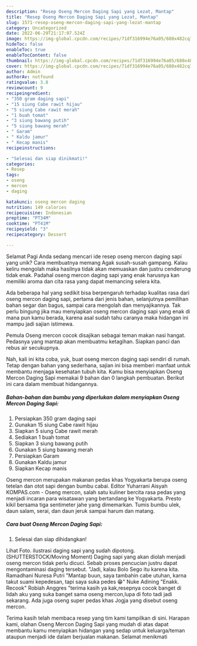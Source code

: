 ```yaml
---
description: "Resep Oseng Mercon Daging Sapi yang Lezat, Mantap"
title: "Resep Oseng Mercon Daging Sapi yang Lezat, Mantap"
slug: 1571-resep-oseng-mercon-daging-sapi-yang-lezat-mantap
category: Uncategorized
date: 2022-06-29T21:17:07.524Z
image: https://img-global.cpcdn.com/recipes/71df316994e76a05/680x482cq70/oseng-mercon-daging-sapi-foto-resep-utama.jpg
hideToc: false
enableToc: true
enableTocContent: false
thumbnail: https://img-global.cpcdn.com/recipes/71df316994e76a05/680x482cq70/oseng-mercon-daging-sapi-foto-resep-utama.jpg
cover: https://img-global.cpcdn.com/recipes/71df316994e76a05/680x482cq70/oseng-mercon-daging-sapi-foto-resep-utama.jpg
author: Admin
authorAv: notfound
ratingvalue: 3.8
reviewcount: 9
recipeingredient:
- "350 gram daging sapi"
- "15 siung Cabe rawit hijau"
- "5 siung Cabe rawit merah"
- "1 buah tomat"
- "3 siung bawang putih"
- "5 siung bawang merah"
- " Garam"
- " Kaldu jamur"
- " Kecap manis"
recipeinstructions:

- "Selesai dan siap dinikmati!"
categories:
- Resep
tags:
- oseng
- mercon
- daging

katakunci: oseng mercon daging 
nutrition: 149 calories
recipecuisine: Indonesian
preptime: "PT34M"
cooktime: "PT41M"
recipeyield: "3"
recipecategory: Dessert

---
```



Selamat Pagi Anda sedang mencari ide resep oseng mercon daging sapi yang unik? Cara membuatnya memang Agak susah-susah gampang. Kalau keliru mengolah maka hasilnya tidak akan memuaskan dan justru cenderung tidak enak. Padahal oseng mercon daging sapi yang enak harusnya kan memiliki aroma dan cita rasa yang dapat memancing selera kita.


Ada beberapa hal yang sedikit bisa berpengaruh terhadap kualitas rasa dari oseng mercon daging sapi, pertama dari jenis bahan, selanjutnya pemilihan bahan segar dan bagus, sampai cara mengolah dan menyajikannya. Tak perlu bingung jika mau menyiapkan oseng mercon daging sapi yang enak di mana pun kamu berada, karena asal sudah tahu caranya maka hidangan ini mampu jadi sajian istimewa.

Pemula Oseng mercon cocok disajikan sebagai teman makan nasi hangat. Pedasnya yang mantap akan membuatmu ketagihan. Siapkan panci dan rebus air secukupnya.


Nah, kali ini kita coba, yuk, buat oseng mercon daging sapi sendiri di rumah. Tetap dengan bahan yang sederhana, sajian ini bisa memberi manfaat untuk membantu menjaga kesehatan tubuh kita. Kamu bisa menyiapkan Oseng Mercon Daging Sapi memakai 9 bahan dan 0 langkah pembuatan. Berikut ini cara dalam membuat hidangannya.

<!--inarticleads1-->

##### Bahan-bahan dan bumbu yang diperlukan dalam menyiapkan Oseng Mercon Daging Sapi:

1. Persiapkan 350 gram daging sapi
1. Gunakan 15 siung Cabe rawit hijau
1. Siapkan 5 siung Cabe rawit merah
1. Sediakan 1 buah tomat
1. Siapkan 3 siung bawang putih
1. Gunakan 5 siung bawang merah
1. Persiapkan  Garam
1. Gunakan  Kaldu jamur
1. Siapkan  Kecap manis


Oseng mercon merupakan makanan pedas khas Yogyakarta berupa oseng tetelan dan otot sapi dengan bumbu cabai. Editor Yuharrani Aisyah KOMPAS.com - Oseng mercon, salah satu kuliner bercita rasa pedas yang menjadi incaran para wisatawan yang bertandang ke Yogyakarta. Presto kikil bersama tiga sentimeter jahe yang dimemarkan. Tumis bumbu ulek, daun salam, serai, dan daun jeruk sampai harum dan matang. 

<!--inarticleads2-->

##### Cara buat Oseng Mercon Daging Sapi:


1. Selesai dan siap dihidangkan!

Lihat Foto. ilustrasi daging sapi yang sudah dipotong. (SHUTTERSTOCK/Moving Moment) Daging sapi yang akan diolah menjadi oseng mercon tidak perlu dicuci. Sebab proses pencucian justru dapat mengontaminasi daging tersebut. &#34;Jadi, kalau Bolo Sego itu karena kita. Ramadhani Nuresa Putri &#34;Mantap buun, saya tambahin cabe utuhan, karna takut suami kepedesan, tapi saya suka pedes 😁&#34; Nuke Adining &#34;Enakk. Recook&#34; Robiah Anggres &#34;terima kasih ya kak,resepnya cocok banget di lidah aku yang suka banget sama oseng mercon,lupa di foto tadi jadi sekarang. Ada juga oseng super pedas khas Jogja yang disebut oseng mercon. 

Terima kasih telah membaca resep yang tim kami tampilkan di sini. Harapan kami, olahan Oseng Mercon Daging Sapi yang mudah di atas dapat membantu kamu menyiapkan hidangan yang sedap untuk keluarga/teman ataupun menjadi ide dalam berjualan makanan. Selamat menikmati
